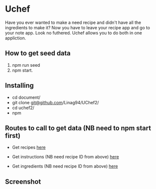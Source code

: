 # Uchef

Have you ever wanted to make a need recipe and didn't have all the ingredients to make it? Now you have to leave your recipe app and go to your note app. Look no futhered. Uchef allows you to do both in one appliction. 

## How to get seed data

1. npm run seed
2. npm start.


## Installing

* cd document/
* git clone git@github.com/Linag94/UChef2/
* cd uchef2/
* npm 


## Routes to call to get data (NB need to npm start first)

* Get recipes [here](http://localhost:3000/api/spoonacular/spooningredients/:ingredient/:numberOfResults)

* Get instructions (NB need recipe ID from above) [here](http://localhost:3000/api/spoonacular/spooninstructions/:id)

* Get ingredients (NB need recipe ID from above) [here](http://localhost:3000/api/spoonacular/spooningredients/:id)


## Screenshot


